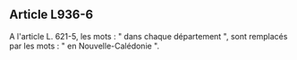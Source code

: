Article L936-6
----
A l'article L. 621-5, les mots : " dans chaque département ", sont remplacés par
les mots : " en Nouvelle-Calédonie ".
